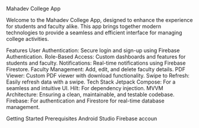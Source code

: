 Mahadev College App

Welcome to the Mahadev College App, designed to enhance the experience for students and faculty alike. This app brings together modern technologies to provide a seamless and efficient interface for managing college activities.

Features
User Authentication: Secure login and sign-up using Firebase Authentication.
Role-Based Access: Custom dashboards and features for students and faculty.
Notifications: Real-time notifications using Firebase Firestore.
Faculty Management: Add, edit, and delete faculty details.
PDF Viewer: Custom PDF viewer with download functionality.
Swipe to Refresh: Easily refresh data with a swipe.
Tech Stack
Jetpack Compose: For a seamless and intuitive UI.
Hilt: For dependency injection.
MVVM Architecture: Ensuring a clean, maintainable, and testable codebase.
Firebase: For authentication and Firestore for real-time database management.

Getting Started
Prerequisites
Android Studio
Firebase accoun
